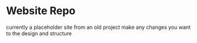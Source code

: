 # Website Repo

currently a placeholder site from an old project
make any changes you want to the design and structure
